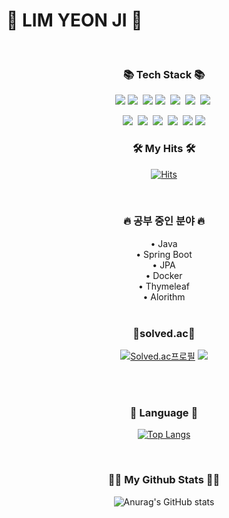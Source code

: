 <!-- ![header](https://capsule-render.vercel.app/api?type=wave&color=auto&height=300&section=header&text=Hello%20I'm%20Yeonjy&fontSize=60&animation=fadeIn) -->


# 🎃 LIM YEON JI 🎃

<br/>
<h3 align="center">📚 Tech Stack 📚</h3>
<p align="center">
  <img src="https://img.shields.io/badge/JAVA-007396?style=for-the-badge&logo=java&logoColor=white">
  <img src="https://img.shields.io/badge/SpringBoot-6DB33F?style=for-the-badge&logo=SpringBoot&logoColor=white"/></a>&nbsp 
  <img src="https://img.shields.io/badge/Docker-2496ED?style=for-the-badge&logo=Docker&logoColor=white">
  <img src="https://img.shields.io/badge/Mysql-E6B91E?style=for-the-badge&logo=MySql&logoColor=white"/></a>&nbsp
  <img src="https://img.shields.io/badge/AWS-232F3E?style=for-the-badge&logo=AmazonAWS&logoColor=white"/></a>&nbsp
  <img src="https://img.shields.io/badge/Thymeleaf-005F0F?style=for-the-badge&logo=Thymeleaf&logoColor=white"/></a>&nbsp
  <img src="https://img.shields.io/badge/Python-3776AB?style=for-the-badge&logo=Python&logoColor=white"/></a>&nbsp
</p>
<p align="center">
  <img src="https://img.shields.io/badge/Ubuntu-E95428?style=for-the-badge&logo=Ubuntu&logoColor=white"/></a>&nbsp
  <img src="https://img.shields.io/badge/Mysql-E6B91E?style=for-the-badge&logo=MySql&logoColor=white"/></a>&nbsp
  <img src="https://img.shields.io/badge/MariaDB-003545?style=for-the-badge&logo=MariaDB&logoColor=white"/></a>&nbsp
  <img src="https://img.shields.io/badge/C-A8B9CC?style=for-the-badge&logo=C&logoColor=white"/></a>&nbsp
  <img src="https://img.shields.io/badge/bootstrap-7952B3?style=for-the-badge&logo=bootstrap&logoColor=white">
  <img src="https://img.shields.io/badge/html-E34F26?style=for-the-badge&logo=html5&logoColor=white">
</p>




<h3 align="center">🛠️ My Hits 🛠️</h3>


<div align=center>
  
[![Hits](https://hits.seeyoufarm.com/api/count/incr/badge.svg?url=https%3A%2F%2Fgithub.com%2Fyeonjy&count_bg=%2322D1E5&title_bg=%23555555&icon=&icon_color=%23E7E7E7&title=hits&edge_flat=false)](https://hits.seeyoufarm.com)

</div>

<br/>

<h3 align="center">🔥 공부 중인 분야 🔥</h3>
<div align=center>
•  Java <br/>
•  Spring Boot <br/>
•  JPA <br/>
•  Docker <br/>
• Thymeleaf <br/>
• Alorithm <br/>
</div>

<br/>
<div align=center>
<h3>🏅solved.ac🏅</h3>

  [![Solved.ac프로필](http://mazassumnida.wtf/api/v2/generate_badge?boj=on_your_mark)](https://solved.ac/on_your_mark)
  <img src="http://mazandi.herokuapp.com/api?handle=on_your_mark&theme=cold"/>
</div>

<br/>
<br/>

<div align=center>
<h3>🥰 Language 🥰</h3>
  
[![Top Langs](https://github-readme-stats.vercel.app/api/top-langs/?username=yeonjy&langs_count=8)](https://github.com/yeonjy/github-readme-stats)

</div>

<br/>  
<h3 align="center">👩‍💻 My Github Stats 👩‍💻</h3>
<div align=center>
  
![Anurag's GitHub stats](https://github-readme-stats.vercel.app/api?username=yeonjy&show_icons=true&theme=radical)

</div>

<!--
**yeonjy/yeonjy** is a ✨ _special_ ✨ repository because its `README.md` (this file) appears on your GitHub profile.

Here are some ideas to get you started:

- 🔭 I’m currently working on ...
- 🌱 I’m currently learning ...
- 👯 I’m looking to collaborate on ...
- 🤔 I’m looking for help with ...
- 💬 Ask me about ...
- 📫 How to reach me: ...
- 😄 Pronouns: ...
- ⚡ Fun fact: ...
-->
